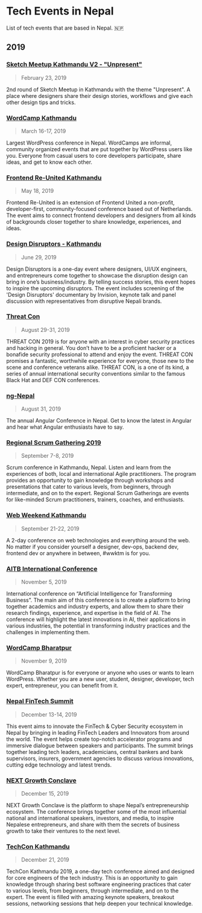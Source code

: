 # Tech Events in Nepal

List of tech events that are based in Nepal. :nepal:

## 2019

### [Sketch Meetup Kathmandu V2 - "Unpresent"](https://www.meetup.com/Sketch-Design-Kathmandu/events/257676901/)

> February 23, 2019

2nd round of Sketch Meetup in Kathmandu with the theme "Unpresent". A place where designers share their design stories, workflows and give each other design tips and tricks.

### [WordCamp Kathmandu](https://2019.kathmandu.wordcamp.org/)

> March 16-17, 2019

Largest WordPress conference in Nepal. WordCamps are informal, community organized events that are put together by WordPress users like you. Everyone from casual users to core developers participate, share ideas, and get to know each other.

### [Frontend Re-United Kathmandu](https://www.frontendunited.org/re-united/kathmandu)

> May 18, 2019

Frontend Re-United is an extension of Frontend United a non-profit, developer-first, community-focused conference based out of Netherlands. The event aims to connect frontend developers and designers from all kinds of backgrounds closer together to share knowledge, experiences, and ideas.

### [Design Disruptors - Kathmandu](https://www.facebook.com/events/395866464363841/)

> June 29, 2019

Design Disruptors is a one-day event where designers, UI/UX engineers, and entrepreneurs come together to showcase the disruption design can bring in one’s business/industry. By telling success stories, this event hopes to inspire the upcoming disruptors. The event includes screening of the 'Design Disruptors' documentary by Invision, keynote talk and panel discussion with representatives from disruptive Nepali brands.

### [Threat Con](https://threatcon.io/)

> August 29-31, 2019

THREAT CON 2019 is for anyone with an interest in cyber security practices and hacking in general. You don’t have to be a proficient hacker or a bonafide security professional to attend and enjoy the event. THREAT CON promises a fantastic, worthwhile experience for everyone, those new to the scene and conference veterans alike. THREAT CON, is a one of its kind, a series of annual international security conventions similar to the famous Black Hat and DEF CON conferences.

### [ng-Nepal](https://www.ngnepal.com/)

> August 31, 2019

The annual Angular Conference in Nepal. Get to know the latest in Angular and hear what Angular enthusiasts have to say.

### [Regional Scrum Gathering 2019](https://agilenepal.org/regional-scrum-gathering-2019/)

> September 7-8, 2019

Scrum conference in Kathmandu, Nepal. Listen and learn from the experiences of both, local and international Agile practitioners. The program provides an opportunity to gain knowledge through workshops and presentations that cater to various levels, from beginners, through intermediate, and on to the expert. Regional Scrum Gatherings are events for like-minded Scrum practitioners, trainers, coaches, and enthusiasts.

### [Web Weekend Kathmandu](https://2019.wwktm.co)

> September 21-22, 2019

A 2-day conference on web technologies and everything around the web. No matter if you consider yourself a designer, dev-ops, backend dev, frontend dev or anywhere in between, #wwktm is for you.

### [AITB International Conference](https://aitb.tbc.edu.np/)

> November 5, 2019

International conference on “Artificial Intelligence for Transforming Business”. The main aim of this conference is to create a platform to bring together academics and industry experts, and allow them to share their research findings, experience, and expertise in the field of AI. The conference will highlight the latest innovations in AI, their applications in various industries, the potential in transforming industry practices and the challenges in implementing them.

### [WordCamp Bharatpur](https://2019.bharatpur.wordcamp.org/)

> November 9, 2019

WordCamp Bharatpur is for everyone or anyone who uses or wants to learn WordPress. Whether you are a new user, student, designer, developer, tech expert, entrepreneur, you can benefit from it.

### [Nepal FinTech Summit](https://nepalfintechsummit.com/)

> December 13-14, 2019

This event aims to innovate the FinTech & Cyber Security ecosystem in Nepal by bringing in leading FinTech Leaders and Innovators from around the world. The event helps create top-notch accelerator programs and immersive dialogue between speakers and participants. The summit brings together leading tech leaders, academicians, central bankers and bank supervisors, insurers, government agencies to discuss various innovations, cutting edge technology and latest trends.

### [NEXT Growth Conclave](https://nextgrowthconclave.com/)

> December 15, 2019

NEXT Growth Conclave is the platform to shape Nepal’s entrepreneurship ecosystem. The conference brings together some of the most influential national and international speakers, investors, and media, to inspire Nepalese entrepreneurs, and share with them the secrets of business growth to take their ventures to the next level.

### [TechCon Kathmandu](https://agilenepal.org/techcon-kathmandu-2019/)

> December 21, 2019

TechCon Kathmandu 2019, a one-day tech conference aimed and designed for core engineers of the tech industry. This is an opportunity to gain knowledge through sharing best software engineering practices that cater to various levels, from beginners, through intermediate, and on to the expert. The event is filled with amazing keynote speakers, breakout sessions, networking sessions that help deepen your technical knowledge.
